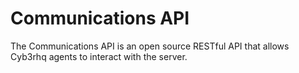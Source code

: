 # Communications API

The Communications API is an open source RESTful API that allows Cyb3rhq agents to interact with the server.
